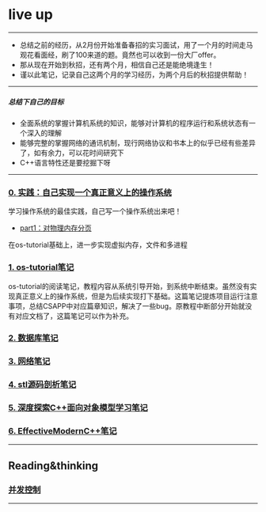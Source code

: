 # live up
-------------
- 总结之前的经历，从2月份开始准备春招的实习面试，用了一个月的时间走马观花看面经，刷了100来道的题。竟然也可以收到一份大厂offer。
- 那从现在开始到秋招，还有两个月，相信自己还是能绝境逢生！
- 谨以此笔记，记录自己这两个月的学习经历，为两个月后的秋招提供帮助！
-------------
##### 总结下自己的目标
- 全面系统的掌握计算机系统的知识，能够对计算机的程序运行和系统状态有一个深入的理解
- 能够完整的掌握网络的通讯机制，现行网络协议和书本上的似乎已经有些差异了，如有余力，可以花时间研究下
- C++语言特性还是要挖掘下呀
-------------
### [0. 实践：自己实现一个真正意义上的操作系统](https://github.com/isyiming/ming_OS)
学习操作系统的最佳实践，自己写一个操作系统出来吧！

  * [part1：对物理内存分页](https://github.com/isyiming/ming_OS/blob/master/part1.md)


在os-tutorial基础上，进一步实现虚拟内存，文件和多进程

### [1. os-tutorial笔记](https://github.com/isyiming/live-up/tree/master/OS)
os-tutorial的阅读笔记，教程内容从系统引导开始，到系统中断结束。虽然没有实现真正意义上的操作系统，但是为后续实现打下基础。这篇笔记提炼项目运行注意事项，总结CSAPP中对应篇章知识，解决了一些bug。原教程中断部分开始就没有对应文档了，这篇笔记可以作为补充。

### [2. 数据库笔记](https://github.com/isyiming/live-up/tree/master/Database/Database.md)

### [3. 网络笔记](https://github.com/isyiming/live-up/tree/master/Net/Net.md)

### [4. stl源码剖析笔记](https://github.com/isyiming/live-up/tree/master/C++/STL.md)

### [5. 深度探索C++面向对象模型学习笔记](https://github.com/isyiming/live-up/tree/master/C++/C++object-oriented.md)

### [6. EffectiveModernC++笔记](https://github.com/isyiming/live-up/tree/master/C++/EffectiveModernC++.md)
-------------

## Reading&thinking

### [并发控制](https://github.com/isyiming/live-up/tree/master/Reading&thinking/并发控制.md)
-------------
